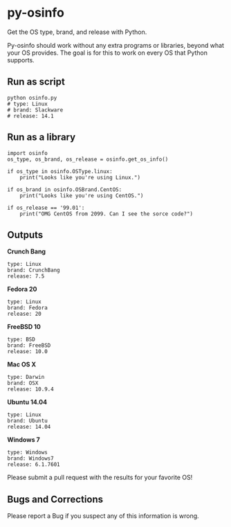 py-osinfo
=========

Get the OS type, brand, and release with Python.

Py-osinfo should work without any extra programs or libraries, beyond 
what your OS provides. The goal is for this to work on every OS that Python 
supports.

Run as script
-----

    python osinfo.py
    # type: Linux
    # brand: Slackware
    # release: 14.1


Run as a library
-----

    import osinfo
    os_type, os_brand, os_release = osinfo.get_os_info()

    if os_type in osinfo.OSType.linux:
        print("Looks like you're using Linux.")

    if os_brand in osinfo.OSBrand.CentOS:
        print("Looks like you're using CentOS.")

    if os_release == '99.01':
        print("OMG CentOS from 2099. Can I see the sorce code?")


Outputs
-----

__Crunch Bang__

    type: Linux
    brand: CrunchBang
    release: 7.5

__Fedora 20__

    type: Linux
    brand: Fedora
    release: 20	

__FreeBSD 10__

    type: BSD
    brand: FreeBSD
    release: 10.0

__Mac OS X__

    type: Darwin
    brand: OSX
    release: 10.9.4

__Ubuntu 14.04__

    type: Linux
    brand: Ubuntu
    release: 14.04

__Windows 7__

    type: Windows
    brand: Windows7
    release: 6.1.7601


Please submit a pull request with the results for your favorite OS!


Bugs and Corrections
-----

Please report a Bug if you suspect any of this information is wrong.

